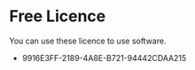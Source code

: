 
# Free Licence
You can use these licence to use software.

* 9916E3FF-2189-4A8E-B721-94442CDAA215



